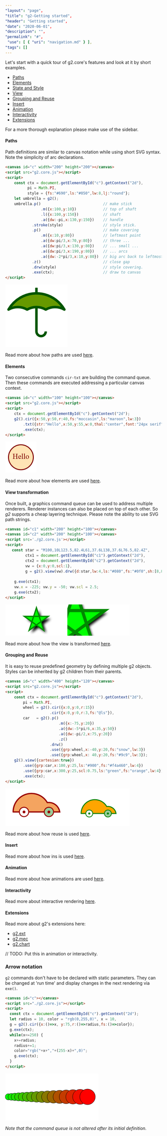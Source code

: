 ```yaml
---
"layout": "page",
"title": "g2-Getting started",
"header": "Getting started",
"date": "2020-06-01",
"description": "",
"permalink": "#",
 "use": [ { "uri": "navigation.md" } ],
"tags": []
---
```



Let's start with a quick tour of g2.core's features and look at it by short examples.

  * [Paths](#paths)
  * [Elements](#elements)
  * [State and Style](#style)
  * [View](#view)
  * [Grouping and Reuse](#reuse)
  * [Insert](#insert)
  * [Animation](#animation)
  * [Interactivity](#interactivity)
  * [Extensions](#extensions)

For a more thorough explanation please make use of the sidebar.

<a name="paths"></a>
#### Paths
Path definitions are similar to canvas notation while using short SVG syntax.
Note the simplicity of arc declarations.
```html
<canvas id="c" width="200" height="200"></canvas>
<script src="g2.core.js"></script>
<script>
    const ctx = document.getElementById("c").getContext("2d"),
          pi = Math.PI,
          style = {fs:"#690",ls:"#050",lw:8,lj:"round"};
    let umbrella = g2();
    umbrella.p()                            // make stick
                .m({x:100,y:10})            // top of shaft
                .l({x:100,y:150})           // shaft
                .a({dw:-pi,x:130,y:150})    // handle
            .stroke(style)                  // style stick.
            .p()                            // make covering
                .m({x:10,y:80})             // leftmost point
                .a({dw:pi/3,x:70,y:80})     // three ...
                .a({dw:pi/3,x:130,y:80})    // ... small ...
                .a({dw:pi/3,x:190,y:80})    // ... arcs
                .a({dw:-2*pi/3,x:10,y:80})  // big arc back to leftmost point.
            .z()                            // close gap
            .drw(style)                     // style covering.
            .exe(ctx);                      // draw to canvas
</script>
```
![umbrella](img/umbrella.png)

Read more about how paths are used [here](../wiki/paths).

<a name="elements"></a>
#### Elements
Two consecutive commands `cir-txt` are building the command queue. Then these commands are executed
addressing a particular canvas context.
```html
<canvas id="c" width="100" height="100"></canvas>
<script src="g2.core.js"></script>
<script>
    ctx = document.getElementById("c").getContext("2d");
    g2().cir({x:50,y:50,r:40,fs:"moccasin",ls:"maroon",lw:3})
        .txt({str:"Hello",x:50,y:55,w:0,thal:"center",font:"24px serif",ls:"maroon"})
        .exe(ctx);
</script>
```

![Hello circle](img/hellocircle.png)

Read more about how elements are used [here](./elements).

<a name="view"></a>

#### View transformation
Once built, a graphics command queue can be used to address multiple renderers.
Renderer instances can also be placed on top of each other.
So _g2_ supports a cheap layering technique. Please note the ability to use SVG path strings.
```html
<canvas id="c1" width="200" height="100"></canvas>
<canvas id="c2" width="200" height="100"></canvas>
<script src='./g2.core.js'></script>
<script>
   const star = "M100,10L123.5,82.4L61,37.6L138,37.6L76.5,82.4Z",
         ctx1 = document.getElementById("c1").getContext("2d"),
         ctx2 = document.getElementById("c2").getContext("2d"),
         vw = {x:0,y:0,scl:1},
         g = g2().view(vw).drw({d:star,lw:4,ls:"#080",fs:"#0f0",sh:[8,8,8,"black"]});

    g.exe(ctx1);
    vw.x = -225; vw.y = -50; vw.scl = 2.5;
    g.exe(ctx2);
</script>

```
![star1](img/star-1.png)![star2](img/star-2.png)

Read more about how the view is transformed [here](./view).

<a name="reuse"></a>

#### Grouping and Reuse
It is easy to reuse predefined geometry by defining multiple g2 objects. Styles can be inherited
by g2 children from their parents.
```html
<canvas id="c" width="400" height="120"></canvas>
<script src="g2.core.js"></script>
<script>
    const ctx = document.getElementById("c").getContext("2d"),
        pi = Math.PI,
        wheel = g2().cir({x:0,y:0,r:15})
                    .cir({x:0,y:0,r:3,fs:"@ls"}),
        car   = g2().p()
                        .m({x:-75,y:20})
                        .a({dw:-5*pi/6,x:35,y:50})
                        .a({dw:-pi/2,x:75,y:20})
                        .z()
                    .drw()
                    .use({grp:wheel,x:-40,y:20,fs:"snow",lw:3})
                    .use({grp:wheel,x: 40,y:20,fs:"#9c9",lw:3});
    g2().view({cartesian:true})
        .use({grp:car,x:100,y:25,ls:"#900",fs:"#f4a460",lw:4})
        .use({grp:car,x:300,y:25,scl:0.75,ls:"green",fs:"orange",lw:4})
        .exe(ctx);
</script>
```
![car](img/car.png)

Read more about how reuse is used [here](./reuse).

<a name="insert"></a>

#### Insert

Read more about how ins is used [here](./insert).

<a name="animation"></a>

#### Animation

Read more about how animations are used [here](./animation).

<a name="interactivity"></a>

#### Interactivity

Read more about interactive rendering [here](./interactivity).

<a name="extensions"></a>

#### Extensions

Read more about g2's extensions here:
* [g2.ext](./g2.ext.md)
* [g2.mec](./g2.mec.md)
* [g2.chart](./g2.chart.md)


// TODO: Put this in animation or interactivity.
### Arrow notation

`g2` commands don't have to be declared with static parameters.
They can be changed at 'run time' and display changes in the next rendering via `exe()`.

```html
<canvas id="c"></canvas>
<script src="./g2.core.js"></script>
<script>
  const ctx = document.getElementById("c").getContext("2d");
  let radius = 10, color = "rgb(0,255,0)", x = 10,
  g = g2().cir({x:()=>x, y:75,r:()=>radius,fs:()=>color});
  g.exe(ctx);
  while(x<=250) {
    x+=radius;
    radius+=1;
    color="rgb("+x+","+(255-x)+",0)";
    g.exe(ctx);
  }
</script>
```
![chain](img/chain.png)

_Note that the command queue is not altered after its initial definition._